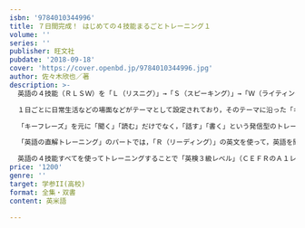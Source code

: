 ```yaml
---
isbn: '9784010344996'
title: ７日間完成！ はじめての４技能まるごとトレーニング１
volume: ''
series: ''
publisher: 旺文社
pubdate: '2018-09-18'
cover: 'https://cover.openbd.jp/9784010344996.jpg'
author: 佐々木欣也／著
description: >-
  英語の４技能（ＲＬＳＷ）を「Ｌ（リスニグ）」→「Ｓ（スピーキング）」→「Ｗ（ライティング）」→「Ｒ（リーディング）」の順番でトレーニングできます。

  １日ごとに日常生活などの場面などがテーマとして設定されており，そのテーマに沿った「キーフレーズ」（重要表現）を中心に学べるようにプログラムされています。

  「キーフレーズ」を元に「聞く」「読む」だけでなく，「話す」「書く」という発信型のトレーニングも効率的にできます。

  「英語の直解トレーニング」のパートでは，「Ｒ（リーディング）」の英文を使って，英語を聞いたり・読んだりする語順のままに理解していくトレーニングで総仕上げができます。

  英語の４技能すべてを使ってトレーニングすることで「英検３級レベル」（ＣＥＦＲのＡ１レベル）の英語力を身につけるための基礎力が定着します。
price: '1200'
genre: ''
target: 学参II(高校)
format: 全集・双書
content: 英米語

---
```

